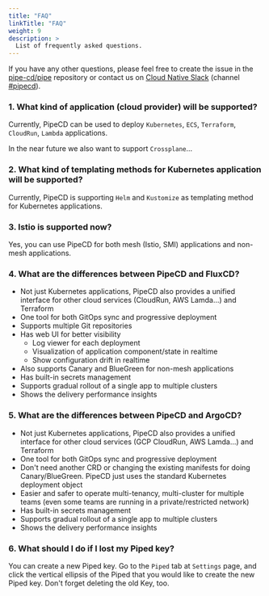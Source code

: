 ```yaml
---
title: "FAQ"
linkTitle: "FAQ"
weight: 9
description: >
  List of frequently asked questions.
---
```


If you have any other questions, please feel free to create the issue in the [pipe-cd/pipe](https://github.com/pipe-cd/pipecd/issues/new/choose) repository or contact us on [Cloud Native Slack](https://slack.cncf.io) (channel [#pipecd](https://app.slack.com/client/T08PSQ7BQ/C01B27F9T0X)).

### 1. What kind of application (cloud provider) will be supported?

Currently, PipeCD can be used to deploy `Kubernetes`, `ECS`, `Terraform`, `CloudRun`, `Lambda` applications.

In the near future we also want to support `Crossplane`...

### 2. What kind of templating methods for Kubernetes application will be supported?

Currently, PipeCD is supporting `Helm` and `Kustomize` as templating method for Kubernetes applications.

### 3. Istio is supported now?

Yes, you can use PipeCD for both mesh (Istio, SMI) applications and non-mesh applications.

### 4. What are the differences between PipeCD and FluxCD?

- Not just Kubernetes applications, PipeCD also provides a unified interface for other cloud services (CloudRun, AWS Lamda...) and Terraform
- One tool for both GitOps sync and progressive deployment
- Supports multiple Git repositories
- Has web UI for better visibility
    - Log viewer for each deployment
    - Visualization of application component/state in realtime
    - Show configuration drift in realtime
- Also supports Canary and BlueGreen for non-mesh applications
- Has built-in secrets management
- Supports gradual rollout of a single app to multiple clusters
- Shows the delivery performance  insights

### 5. What are the differences between PipeCD and ArgoCD?

- Not just Kubernetes applications, PipeCD also provides a unified interface for other cloud services (GCP CloudRun, AWS Lamda...) and Terraform
- One tool for both GitOps sync and progressive deployment
- Don't need another CRD or changing the existing manifests for doing Canary/BlueGreen. PipeCD just uses the standard Kubernetes deployment object
- Easier and safer to operate multi-tenancy, multi-cluster for multiple teams (even some teams are running in a private/restricted network)
- Has built-in secrets management
- Supports gradual rollout of a single app to multiple clusters
- Shows the delivery performance  insights

### 6. What should I do if I lost my Piped key?

You can create a new Piped key. Go to the `Piped` tab at `Settings` page, and click the vertical ellipsis of the Piped that you would like to create the new Piped key. Don't forget deleting the old Key, too.
